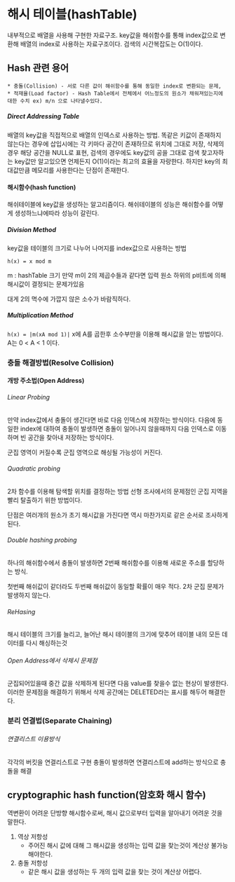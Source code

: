 # 해시 테이블(hashTable)
내부적으로 배열을 사용해 구현한 자료구조.
key값을 해쉬함수를 통해 index값으로 변환해 배열의 index로 사용하는 자료구조이다.
검색의 시간복잡도는 O(1)이다.

## Hash 관련 용어
    * 충돌(Collision) - 서로 다른 값이 해쉬함수를 통해 동일한 index로 변환되는 문제,
    * 적재율(Load factor) - Hash Table에서 전체에서 어느정도의 원소가 채워져있는지에 대한 수치 ex) m/n 으로 나타낼수있다.
    
##### Direct Addressing Table
배열의 key값을 직접적으로 배열의 인덱스로 사용하는 방법.
똑같은 키값이 존재하지 않는다는 경우에 삽입시에는 각 키마다 공간이 존재하므로 위치에 그대로 저장,
삭제의 경우 해당 공간을 NULL로 표현, 검색의 경우에도 key값의 공을 그대로 검색
찾고자하는 key값만 알고있으면 언제든지 O(1)이라는 최고의 효율을 자랑한다.
하지만 key의 최대값만큼 메모리를 사용한다는 단점이 존재한다.

    
#### 해시함수(hash function)
해쉬테이블에 key값을 생성하는 알고리즘이다.
해쉬테이블의 성능은 해쉬함수를 어떻게 생성하느냐에따라 성능이 갈린다.

##### Division Method
key값을 테이블의 크기로 나누어 나머지를 index값으로 사용하는 방법

```h(x) = x mod m```

m : hashTable 크기
만약 m이 2의 제곱수들과 같다면 입력 원소 하위의 p비트에 의해 해시값이 결정되는 문제가있음

대게 2의 멱수에 가깝지 않은 소수가 바람직하다.

##### Multiplication Method
```h(x) = |m(xA mod 1)|```
x에 A를 곱한후 소수부만을 이용해 해시값을 얻는 방법이다.
A는 0 < A < 1 이다.

### 충돌 해결방법(Resolve Collision)

#### 개방 주소법(Open Address)

###### Linear Probing
만약 index값에서 충돌이 생긴다면 바로 다음 인덱스에 저장하는 방식이다.
다음에 동일한 index에 대하여 충돌이 발생하면 충돌이 일어나지 않을때까지 다음 인덱스로 이동하며 빈 공간을 찾아내 저장하는 방식이다.

군집 영역이 커질수록 군집 영역으로 해싱될 가능성이 커진다.

###### Quadratic probing
2차 함수를 이용해 탐색할 위치를 결정하는 방법
선형 조사에서의 문제점인 군집 지역을 빨리 탈출하기 위한 방법이다.

단점은 여러개의 원소가 초기 해시값을 가진다면 역시 마찬가지로 같은 순서로 조사하게된다.

###### Double hashing probing
하나의 해쉬함수에서 충돌이 발생하면 2번째 해쉬함수를 이용해 새로운 주소를 할당하는 방식.
 
첫번째 해쉬값이 같더라도 두번째 해쉬값이 동일할 확률이 매우 적다.
2차 군집 문제가 발생하지 않는다.
 
###### ReHasing
해시 테이블의 크기를 늘리고, 늘어난 해시 테이블의 크기에 맞추어 테이블 내의 모든 데이터를 다시 해싱하는것

###### Open Address에서 삭제시 문제점
군집되어있을때 중간 값을 삭제하게 된다면 다음 value를 찾을수 없는 현상이 발생한다.
이러한 문제점을 해결하기 위해서 삭제 공간에는 DELETED라는 표시를 해두어 해결한다.

### 분리 연결법(Separate Chaining)

###### 연결리스트 이용방식
각각의 버킷을 연결리스트로 구현 충돌이 발생하면 연결리스트에 add하는 방식으로 충돌을 해결

## cryptographic hash function(암호화 해시 함수)
역변환이 어려운 단방향 해시함수로써, 해시 값으로부터 입력을 알아내기 어려운 것을 말한다.

1. 역상 저항성
    - 주어진 해시 값에 대해 그 해시값을 생성하는 입력 값을 찾는것이 계산상 불가능해야한다.
2. 충돌 저항성
    - 같은 해시 값을 생성하는 두 개의 입력 값을 찾는 것이 계산상 어렵다.
    
